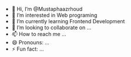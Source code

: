 - 👋 Hi, I’m @Mustaphaazrhoud
- 👀 I’m interested in Web programing
- 🌱 I’m currently learning Frontend Development
- 💞️ I’m looking to collaborate on ...
- 📫 How to reach me ...
- 😄 Pronouns: ...
- ⚡ Fun fact: ...

<!---
Mustaphaazrhoud/Mustaphaazrhoud is a ✨ special ✨ repository because its `README.md` (this file) appears on your GitHub profile.
You can click the Preview link to take a look at your changes.
--->

